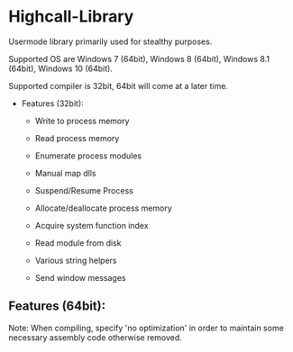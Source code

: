 # Highcall-Library

Usermode library primarily used for stealthy purposes.

Supported OS are Windows 7 (64bit), Windows 8 (64bit), Windows 8.1 (64bit), Windows 10 (64bit).

Supported compiler is 32bit, 64bit will come at a later time.

* Features (32bit):

  * Write to process memory

  * Read process memory

  * Enumerate process modules

  * Manual map dlls

  * Suspend/Resume Process

  * Allocate/deallocate process memory

  * Acquire system function index

  * Read module from disk

  * Various string helpers

  * Send window messages
  
Features (64bit):
 --

Note:
When compiling, specify 'no optimization' in order to maintain some necessary assembly code otherwise removed.
